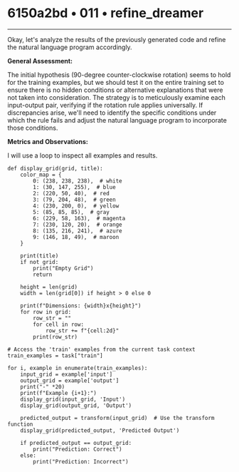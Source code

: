 # 6150a2bd • 011 • refine_dreamer

---
Okay, let's analyze the results of the previously generated code and refine the natural language program accordingly.

**General Assessment:**

The initial hypothesis (90-degree counter-clockwise rotation) seems to hold for the training examples, but we should test it on the entire training set to ensure there is no hidden conditions or alternative explanations that were not taken into consideration. The strategy is to meticulously examine each input-output pair, verifying if the rotation rule applies universally. If discrepancies arise, we'll need to identify the specific conditions under which the rule fails and adjust the natural language program to incorporate those conditions.

**Metrics and Observations:**

I will use a loop to inspect all examples and results.

```tool_code
def display_grid(grid, title):
    color_map = {
        0: (238, 238, 238),  # white
        1: (30, 147, 255),  # blue
        2: (220, 50, 40),  # red
        3: (79, 204, 48),  # green
        4: (230, 200, 0),  # yellow
        5: (85, 85, 85),  # gray
        6: (229, 58, 163),  # magenta
        7: (230, 120, 20),  # orange
        8: (135, 216, 241),  # azure
        9: (146, 18, 49),  # maroon
    }
    
    print(title)
    if not grid:
        print("Empty Grid")
        return

    height = len(grid)
    width = len(grid[0]) if height > 0 else 0

    print(f"Dimensions: {width}x{height}")
    for row in grid:
        row_str = ""
        for cell in row:
            row_str += f"{cell:2d}"
        print(row_str)

# Access the 'train' examples from the current task context
train_examples = task["train"]

for i, example in enumerate(train_examples):
    input_grid = example['input']
    output_grid = example['output']
    print("-" *20)
    print(f"Example {i+1}:")
    display_grid(input_grid, 'Input')
    display_grid(output_grid, 'Output')
    
    predicted_output = transform(input_grid)  # Use the transform function
    display_grid(predicted_output, 'Predicted Output')

    if predicted_output == output_grid:
        print("Prediction: Correct")
    else:
        print("Prediction: Incorrect")
```
